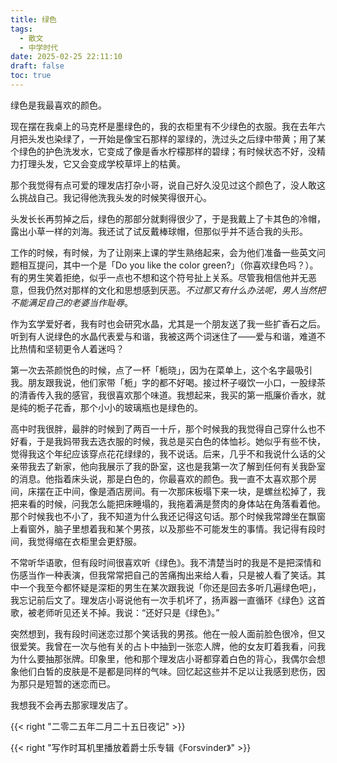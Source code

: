 ```yaml
---
title: 绿色
tags:
  - 散文
  - 中学时代
date: 2025-02-25 22:11:10
draft: false
toc: true
---
```


绿色是我最喜欢的颜色。

<!--more-->

现在摆在我桌上的马克杯是墨绿色的，我的衣柜里有不少绿色的衣服。我在去年六月把头发也染绿了，一开始是像宝石那样的翠绿的，洗过头之后绿中带黄；用了某个绿色的护色洗发水，它变成了像是香水柠檬那样的碧绿；有时候状态不好，没精力打理头发，它又会变成学校草坪上的枯黄。

那个我觉得有点可爱的理发店打杂小哥，说自己好久没见过这个颜色了，没人敢这么挑战自己。我记得他洗我头发的时候笑得很开心。

头发长长再剪掉之后，绿色的那部分就剩得很少了，于是我戴上了卡其色的冷帽，露出小草一样的刘海。我还试了试反戴棒球帽，但那似乎并不适合我的头形。

工作的时候，有时候，为了让刚来上课的学生熟络起来，会为他们准备一些英文问题相互提问，其中一个是「Do you like the color green?」（你喜欢绿色吗？）。有的男生笑着拒绝，似乎一点也不想和这个符号扯上关系。尽管我相信他并无恶意，但我仍然对那样的文化和思想感到厌恶。*不过那又有什么办法呢，男人当然把不能满足自己的老婆当作耻辱*。

作为玄学爱好者，我有时也会研究水晶，尤其是一个朋友送了我一些扩香石之后。听到有人说绿色的水晶代表爱与和谐，我被这两个词迷住了——爱与和谐，难道不比热情和坚韧更令人着迷吗？

第一次去茶颜悦色的时候，点了一杯「栀晓」，因为在菜单上，这个名字最吸引我。朋友跟我说，他们家带「栀」字的都不好喝。接过杯子啜饮一小口，一股绿茶的清香传入我的感官，我很喜欢那个味道。我想起来，我买的第一瓶廉价香水，就是纯的栀子花香，那个小小的玻璃瓶也是绿色的。

高中时我很胖，最胖的时候到了两百一十斤，那个时候我的我觉得自己穿什么也不好看，于是我妈带我去选衣服的时候，我总是买白色的体恤衫。她似乎有些不快，觉得我这个年纪应该穿点花花绿绿的，我不说话。后来，几乎不和我说什么话的父亲带我去了新家，他向我展示了我的卧室，这也是我第一次了解到任何有关我卧室的消息。他指着床头说，那是白色的，你最喜欢的颜色。我一直不太喜欢那个房间，床摆在正中间，像是酒店房间。有一次那床板塌下来一块，是螺丝松掉了，我把来看的时候，问我怎么能把床睡塌的，我拖着满是赘肉的身体站在角落看着他。那个时候我也不小了，我不知道为什么我还记得这句话。那个时候我常蹲坐在飘窗上看窗外，脑子里想着我和某个男孩，以及那些不可能发生的事情。我记得有段时间，我觉得缩在衣柜里会更舒服。

不常听华语歌，但有段时间很喜欢听《绿色》。我不清楚当时的我是不是把深情和伤感当作一种表演，但我常常把自己的苦痛掏出来给人看，只是被人看了笑话。其中一个我至今都怀疑是深柜的男生在某次跟我说「你还是回去多听几遍绿色吧」，我忘记前后文了。理发店小哥说他有一次手机坏了，扬声器一直循环《绿色》这首歌，被老师听见还关不掉。我说：“还好只是《绿色》。”

突然想到，我有段时间迷恋过那个笑话我的男孩。他在一般人面前脸色很冷，但又很爱笑。我曾在一次与他有关的占卜中抽到一张恋人牌，他的女友盯着我看，问我为什么要抽那张牌。印象里，他和那个理发店小哥都穿着白色的背心，我偶尔会想象他们白皙的皮肤是不是都是同样的气味。回忆起这些并不足以让我感到悲伤，因为那只是短暂的迷恋而已。

我想我不会再去那家理发店了。

{{< right "二零二五年二月二十五日夜记" >}}

{{< right "写作时耳机里播放着爵士乐专辑《Forsvinder》" >}}

